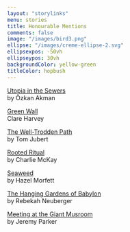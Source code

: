 ```yaml
---
layout: "storylinks"
menu: stories
title: Honourable Mentions
comments: false
image: "/images/bird3.png"
ellipse: "/images/creme-ellipse-2.svg"
ellipsexpos: -50vh 
ellipseypos: 30vh
backgroundColor: yellow-green
titleColor: hopbush
---
```

<p><a class=storylink href="/stories/utopia-sewers">Utopia in the Sewers</a><br>
by Özkan Akman</p>

<p><a class=storylink href="/stories/green-wall">Green Wall</a><br>
Clare Harvey</p>

<p><a class=storylink href="/stories/well-trodden">The Well-Trodden Path</a><br>
by Tom Jubert</p>

<p><a class=storylink href="/stories/rooted-ritual">Rooted Ritual</a><br>
by Charlie McKay </p>

<p><a class=storylink href="/stories/seaweed">Seaweed</a><br>
by Hazel Morfett</p>

<p><a class=storylink href="/stories/hanging-gardens">The Hanging Gardens of Babylon</a><br>
by Rebekah Neuberger</p>

<p><a class=storylink href="/stories/meeting-mushrooms">Meeting at the Giant Musroom</a><br>
by Jeremy Parker</p>